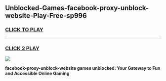 
## Unblocked-Games-facebook-proxy-unblock-website-Play-Free-sp996
<h3>
<a href="https://premium76.site?title=facebook-proxy-unblock-website&ref=12A">CLICK TO PLAY</a></h3>
<hr>

<h3>
<a href="https://premium76.site?title=facebook-proxy-unblock-website&ref=12A">CLICK 2 PLAY</a>
  
</h3>

<a href="https://premium76.site?title=facebook-proxy-unblock-website&ref=12A"><img src="https://clearcache.store/games.png"></a>


**facebook-proxy-unblock-website games unblocked: Your Gateway to Fun and Accessible Online Gaming**
